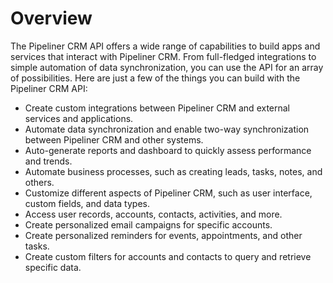 # Overview

The Pipeliner CRM API offers a wide range of capabilities to build apps and
services that interact with Pipeliner CRM. From full-fledged integrations to
simple automation of data synchronization, you can use the API for an array of
possibilities. Here are just a few of the things you can build with the
Pipeliner CRM API:

- Create custom integrations between Pipeliner CRM and external services and
  applications.
- Automate data synchronization and enable two-way synchronization between
  Pipeliner CRM and other systems.
- Auto-generate reports and dashboard to quickly assess performance and trends.
- Automate business processes, such as creating leads, tasks, notes, and
  others.
- Customize different aspects of Pipeliner CRM, such as user interface, custom
  fields, and data types.
- Access user records, accounts, contacts, activities, and more.
- Create personalized email campaigns for specific accounts.
- Create personalized reminders for events, appointments, and other tasks.
- Create custom filters for accounts and contacts to query and retrieve
  specific data.
